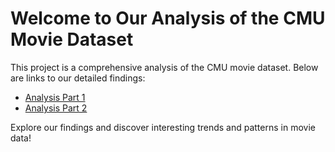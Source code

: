 <meta http-equiv='cache-control' content='no-cache'> 
<meta http-equiv='expires' content='0'> 
<meta http-equiv='pragma' content='no-cache'>

# Welcome to Our Analysis of the CMU Movie Dataset

This project is a comprehensive analysis of the CMU movie dataset. Below are links to our detailed findings:

- [Analysis Part 1](network_region.md)
- [Analysis Part 2](notebook.md)


Explore our findings and discover interesting trends and patterns in movie data!
